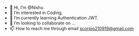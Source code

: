 - 👋 Hi, I’m @Nishu
- 👀 I’m interested in Coding.
- 🌱 I’m currently learning Authentication JWT.
- 💞️ I’m looking to collaborate on ...
- 📫 How to reach me through email scorpio210919@gmail.com

<!---
Nishu210991/Nishu210991 is a ✨ special ✨ repository because its `README.md` (this file) appears on your GitHub profile.
You can click the Preview link to take a look at your changes.
--->
